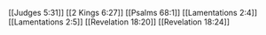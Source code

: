 [[Judges 5:31]]
[[2 Kings 6:27]]
[[Psalms 68:1]]
[[Lamentations 2:4]]
[[Lamentations 2:5]]
[[Revelation 18:20]]
[[Revelation 18:24]]
